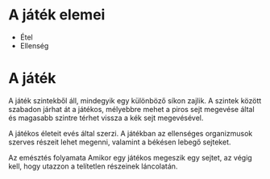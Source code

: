 # A játék elemei
- Étel
- Ellenség

# A játék
A játék szintekből áll, mindegyik egy különböző síkon zajlik. A szintek között szabadon járhat át a játékos, mélyebbre mehet a piros sejt megevése által és magasabb szintre térhet vissza a kék sejt megevésével.

A játékos életeit evés által szerzi.
A játékban az ellenséges organizmusok szerves részeit lehet megenni, valamint a békésen lebegő sejteket.

Az emésztés folyamata
Amikor egy játékos megeszik egy sejtet, az végig kell, hogy utazzon a telítetlen részeinek láncolatán. 
